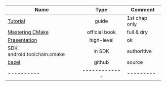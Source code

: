 | Name     |      Type     |  Comment |
|----------|:-------------:|----------|
| [Tutorial](https://tuannguyen68.gitbooks.io/learning-cmake-a-beginner-s-guide/content/chap1/chap1.html) | guide | 1st chap only|
| [Mastering CMake](http://www.kitware.eu/products/img/CMakeBook_SearchInside.pdf) | official book   | full & dry  |
| [Presentation](http://www.elpauer.org/stuff/learning_cmake.pdf) | high-level | ok |
| SDK android.toolchain.cmake|in SDK | authoritive|
| [bazel](https://github.com/bazelbuild/bazel)| github | source|
|----------|-------------|---------|

